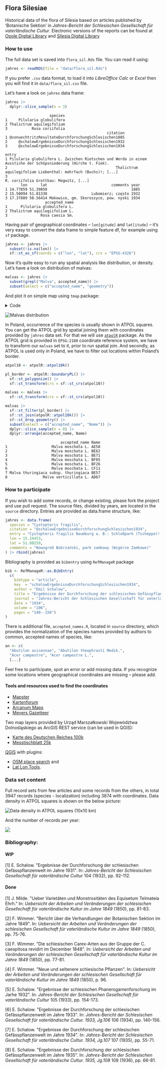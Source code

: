 
## Flora Silesiae

Historical data of the flora of Silesia based on articles published by
‘Botanische Sektion’ in *Jahres-Bericht der Schlesischen Gesellschaft
für vaterländische Cultur*. Electronic versions of the reports can be
found at [Opole Digital
Library](https://www.obc.opole.pl/dlibra/publication/8613#structure) and
[Silesia Digital
Library](https://www.sbc.org.pl/dlibra/publication/11059#structure)

### How to use

The full data set is saved into `flora_sil.Rds` file. You can read it
using:

``` r
jahres <- readRDS(file = "data/flora_sil.Rds")
```

If you prefer `.csv` data format, to load it into *LibreOffice Calc* or
*Excel* then you will find it in `data/flora_sil.csv` file.

Let’s have a look on `jahres` data frame:

<div class="column-page">

``` r
jahres |>
  dplyr::slice_sample(n = 3) 
```

                        species
    1     Pilularia globulifera
    2 Thalictrum aquilegifolium
    3           Rosa coriifolia
                                                  citation
    1 @vonuechtritzResultateDurchforschungSchlesischen1885
    2     @schalowErgebnisseDurchforschungSchlesischen1932
    3     @schalowErgebnisseDurchforschungSchlesischen1934
                                                                                                               entry
    1 Pilularia globulifera L. Zwischen Rietschen und Werda in einem Ausstiche der Schöpsniederung (Hirche t. Fiek).
    2                                                 Thalictrum aquilegifolium Liebenthal: mehrfach (Buchs)!; [...]
    3                                                                         R. coriifolia Grottkau: Mogwitz, [...]
           lon      lat                             comments year
    1 14.77859 51.39850                                      1885
    2 15.50094 51.01330                    Lubomierz; często 1932
    3 17.37889 50.56414 Makowice, gm. Skoroszyce, pow. nyski 1934
                      accepted_name
    1      Pilularia globulifera L.
    2 Thalictrum aquilegiifolium L.
    3               Rosa caesia Sm.

</div>

Having pair of geographical coordinates – `lon[gitude]` and `lat[itude]`
– it’s very easy to convert the data frame to simple feature df, for
example using `sf` package.

``` r
jahres <- jahres |>
  subset(!is.na(lon)) |>
  sf::st_as_sf(coords = c("lon", "lat"), crs = "EPSG:4326")
```

Now it’s quite easy to run any spatial analysis like distribution, or
density. Let’s have a look on distribution of malvas:

``` r
malvas <- jahres |>
  subset(grepl("Malva", accepted_name)) |>
  subset(select = c("accepted_name", "geometry"))
```

And plot it on simple map using `tmap` package:

<details>
<summary>Code</summary>

``` r
boundaries <- geodata::gadm(country = c("POL", "DEU", "CZE", "SVK"), level=1, path = "data") |>
  sf::st_as_sf() |>
  sf::st_transform(crs = sf::st_crs(malvas)) |>
  sf::st_crop(sf::st_buffer(sf::st_as_sfc(sf::st_bbox(malvas)), dist = 10000))

tm <- tmap::tm_shape(boundaries) +
  tmap::tm_polygons("COUNTRY", palette = c("white"), legend.show = FALSE) +
  tmap::tm_shape(malvas) +
  tmap::tm_symbols(col = "accepted_name", title.col = "", palette = "Paired", size = 0.6, shape = 16) +
  tmap::tm_legend(
    legend.width = 1.1,
    legend.text.size = 0.7,
    legend.bg.color = "white")
```

</details>

![Malvas distribution](malvas.png)

In Poland, occurrence of the species is usually shown in ATPOL squares.
You can get the ATPOL grid by spatial joining them with coordinates
provided by `jahres` data set. For that we will use
[`atpolR`](https://github.com/gsapijaszko/atpolR) package. As the ATPOL
grid is provided in `EPSG:2180` coordinate reference system, we have to
transform our `malvas` set to it, prior to run spatial join. And
secondly, as ATPOL is used only in Poland, we have to filter out
locations within Poland’s border.

``` r
atpol10 <- atpolR::atpol10k()

pl_border <- atpolR::boundaryPL() |>
  sf::st_polygonize() |>
  sf::st_transform(crs = sf::st_crs(atpol10))

malvas <- malvas |>
  sf::st_transform(crs = sf::st_crs(atpol10))

malvas |>
  sf::st_filter(pl_border) |>
  sf::st_join(atpolR::atpol10k()) |>
  sf::st_drop_geometry() |>
  subset(select = c("accepted_name", "Name")) |>
  dplyr::slice_sample(n = 8) |>
  dplyr::arrange(accepted_name, Name)
```

                             accepted_name Name
    1                    Malva moschata L. AE58
    2                    Malva moschata L. BE62
    3                    Malva moschata L. BE71
    4                    Malva moschata L. BF05
    5                    Malva moschata L. BF26
    6                    Malva moschata L. CF11
    7 Malva thuringiaca subsp. thuringiaca BE57
    8                Malva verticillata L. AD67

### How to participate

If you wish to add some records, or change existing, please fork the
project and use pull request. The source files, divided by years, are
located in the `source` directory. Entries are provided as data.frame
structure, like:

``` r
jahres <- data.frame(
  species = "Cystopteris fragilis",
  citation = "@schalowErgebnisseDurchforschungSchlesischen1934",
  entry = "Cystopteris fragilis Naumburg a. B.: Schloßpark (Tscheppe)!; [...]",
  lon = 15.24453, 
  lat = 51.80259,
  comments = "Nowogród Bobrzański, park zamkowy (Wzgórze Zamkowe)"
) |> rbind(jahres)
```

Bibliography is provided as `bibentry` using `RefManageR` package

``` r
bib <- RefManageR::as.BibEntry(
  c(
    bibtype = "article",
    key  = "schalowErgebnisseDurchforschungSchlesischen1934",
    author = "Emil Schalow",
    title = "Ergebnisse der Durchforschung der schlesischen Gefässpflanzenwelt im Jahre 1933",
    journal = "Jahres-Bericht der Schlesischen Gesellschaft für vaterländische Cultur. 1933, Jg.106",
    date = "1934",
    volume = "106", 
    pages = "140--156")
)
```

There is additional file, `accepted_names.R`, located in `source`
directory, which provides the normalization of the species names
provided by authors to common, accepted names of species, like:

``` r
an <- c(
  "Abutilon avicennae", "Abutilon theophrasti Medik.",
  "Acer campestre", "Acer campestre L.", 
  [...]
```

Feel free to participate, spot an error or add missing data. If you
recognize some locations where geographical coordinates are missing –
please add.

#### Tools and resources used to find the coordinates

- [Mapster](http://igrek.amzp.pl/)
- [Kartenforum](https://kartenforum.slub-dresden.de/)
- [Arcanum
  Maps](https://maps.arcanum.com/en/map/europe-19century-secondsurvey/)
- [Meyers Gazetteer](https://www.meyersgaz.org/)

Two map layers provided by Urząd Marszałkowski Województwa
Dolnośląskiego as ArcGIS REST service (can be used in QGIS):

- [Karte des Deutschen Reiches
  100k](https://geoportal.dolnyslask.pl/gprest/services/UMWD_DEUTSCHEN_100/MapServer/)
- [Messtischblatt
  25k](https://geoportal.dolnyslask.pl/gprest/services/UMWD_Messtischblat_nowsze/MapServer/)

[QGIS](https://qgis.org) with plugins:

- [OSM place search](https://github.com/xcaeag/Nominatim-Qgis-Plugin)
  and
- [Lat Lon
  Tools](https://github.com/NationalSecurityAgency/qgis-latlontools-plugin).

### Data set content

Full record sets from few articles and some records from the others, in
total 3947 records (species - localization) including 3874 with
coordinates. Data density in ATPOL squares is shown on the below
picture:

![Data density in ATPOL squares (10x10 km)](atpol_plot.png)

And the number of records per year:

![](barplot.png)

### Bibliography:

#### WIP

[1] E. Schalow. "Ergebnisse der Durchforschung der schlesischen
Gefässpflanzenwelt im Jahre 1931". In: _Jahres-Bericht der Schlesischen
Gesellschaft für vaterländische Cultur_ 104 (1932), pp. 92-112.

#### Done

[1] J. Milde. "Ueber Varietäten und Monstrositäten des Equisetum
Telmateia Ehrh." In: _Uebersicht der Arbeiten und Veränderungen der
schlesischen Gesellschaft für vaterländische Kultur im Jahre 1849_
(1850), pp. 81-83.

[2] F. Wimmer. "Bericht über die Verhandlungen der Botanischen Sektion
im Jahre 1849". In: _Uebersicht der Arbeiten und Veränderungen der
schlesischen Gesellschaft für vaterländische Kultur im Jahre 1849_
(1850), pp. 75-76.

[3] F. Wimmer. "Die schlesischen Carex-Arten aus der Gruppe der C.
caespitosa revidirt im December 1848". In: _Uebersicht der Arbeiten und
Veränderungen der schlesischen Gesellschaft für vaterländische Kultur
im Jahre 1849_ (1850), pp. 77-81.

[4] F. Wimmer. "Neue und seltenere schiesische Pflanzen". In:
_Uebersicht der Arbeiten und Veränderungen der schlesischen
Gesellschaft für vaterländische Kultur im Jahre 1849_ (1850), p. 96.

[5] E. Schalow. "Ergebnisse der schlesischen Phanerogamenforschung im
Jarhe 1932". In: _Jahres-Bericht der Schlesischen Gesellschaft für
vaterländische Cultur_ 105 (1933), pp. 154-173.

[6] E. Schalow. "Ergebnisse der Durchforschung der schlesischen
Gefässpflanzenwelt im Jahre 1933". In: _Jahres-Bericht der Schlesischen
Gesellschaft für vaterländische Cultur. 1933, Jg.106_ 106 (1934), pp.
140-156.

[7] E. Schalow. "Ergebnisse der Durchforschung der schlesischen
Gefässpflanzenwelt im Jahre 1934". In: _Jahres-Bericht der Schlesischen
Gesellschaft für vaterländische Cultur. 1934, Jg.107_ 107 (1935), pp.
55-71.

[8] E. Schalow. "Ergebnisse der Durchforschung der schlesischen
Gefässpflanzenwelt im Jahre 1935". In: _Jahres-Bericht der Schlesischen
Gesellschaft für vaterländische Cultur. 1935, Jg.108_ 108 (1936), pp.
66-81.
